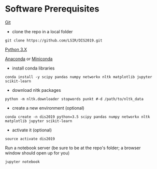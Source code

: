 # Software Prerequisites

[Git](https://git-scm.com)

* clone the repo in a local folder

```
git clone https://github.com/LSIR/DIS2019.git
```

[Python 3.X](https://www.python.org/)

[Anaconda](https://www.anaconda.com/download/) or [Miniconda](https://conda.io/miniconda.html)

* install conda libraries
```
conda install -y scipy pandas numpy networkx nltk matplotlib jupyter scikit-learn
```

* download nltk packages
```
python -m nltk.downloader stopwords punkt #-d /path/to/nltk_data
```

* create a new environment (optional)

```
conda create -n dis2019 python=3.5 scipy pandas numpy networkx nltk matplotlib jupyter scikit-learn
```

* activate it (optional)
	
```
source activate dis2019
```


Run a notebook server (be sure to be at the repo's folder; a browser window should open up for you)

```
jupyter notebook
```

